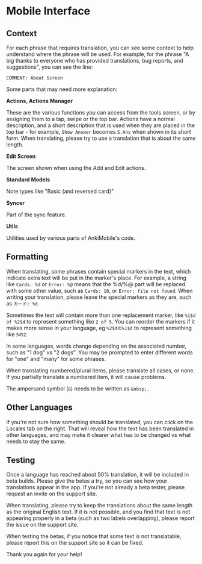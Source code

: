 # Mobile Interface

## Context

For each phrase that requires translation, you can see some context to
help understand where the phrase will be used. For example, for the
phrase "A big thanks to everyone who has provided translations, bug
reports, and suggestions", you can see the line:

    COMMENT: About Screen

Some parts that may need more explanation:

**Actions, Actions Manager**

These are the various functions you can access from the tools
screen, or by assigning them to a tap, swipe or the top bar. Actions
have a normal description, and a short description that is used when
they are placed in the top bar - for example, `Show Answer` becomes
`S.Ans` when shown in its short form. When translating, please try
to use a translation that is about the same length.

**Edit Screen**

The screen shown when using the Add and Edit actions.

**Standard Models**

Note types like "Basic (and reversed card)"

**Syncer**

Part of the sync feature.

**Utils**

Utilities used by various parts of AnkiMobile's code.

## Formatting

When translating, some phrases contain special markers in the text,
which indicate extra text will be put in the marker's place. For
example, a string like `Cards: %d` or `Error: %@` means that the %d/%@
part will be replaced with some other value, such as `Cards: 10`, or
`Error: file not found`. When writing your translation, please leave the
special markers as they are, such as `カード: %d`.

Sometimes the text will contain more than one replacement marker, like
`%1$d
of %2$d` to represent something like `2 of 5`. You can reorder the
markers if it makes more sense in your language, eg `%2$dの%1$d` to
represent something like `5の2`.

In some languages, words change depending on the associated number, such
as "1 dog" vs "2 dogs". You may be prompted to enter different words
for "one" and "many" for some phrases.

When translating numbered/plural items, please translate all cases, or
none. If you partially translate a numbered item, it will cause
problems.

The ampersand symbol (`&`) needs to be written as `&nbsp;`.

## Other Languages

If you're not sure how something should be translated, you can click on the
Locales tab on the right. That will reveal how the text has been translated in
other languages, and may make it clearer what has to be changed vs what needs
to stay the same.

## Testing

Once a language has reached about 50% translation, it will be included in beta
builds. Please give the betas a try, so you can see how your translations
appear in the app. If you're not already a beta tester, please request an
invite on the support site.

When translating, please try to keep the translations about the same
length as the original English text. If it is not possible, and you find
that text is not appearing properly in a beta (such as two labels
overlapping), please report the issue on the support site.

When testing the betas, if you notice that some text is not
translatable, please report this on the support site so it can be fixed.

Thank you again for your help!

